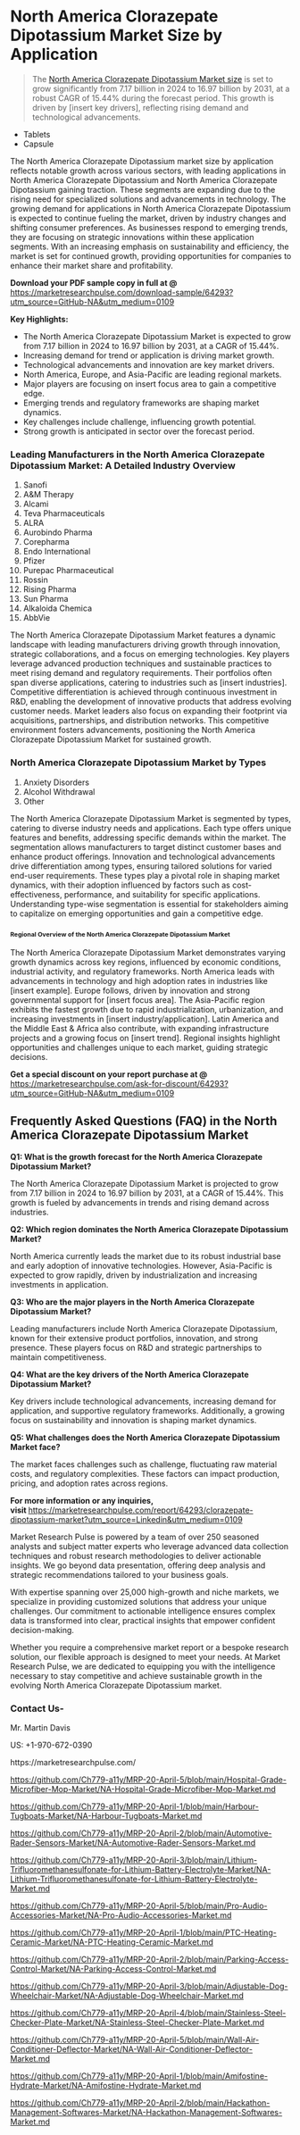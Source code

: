 <h1>North America Clorazepate Dipotassium Market&nbsp;Size by Application</h1><blockquote><p>The <a href="https://marketresearchpulse.com/download-sample/64293?utm_source=GitHub-NA&amp;utm_medium=0109">North America Clorazepate Dipotassium Market size</a> is set to grow significantly from 7.17 billion in 2024 to 16.97 billion by 2031, at a robust CAGR of 15.44% during the forecast period. This growth is driven by [insert key drivers], reflecting rising demand and technological advancements.</p></blockquote><ul><li>Tablets<li> Capsule</li></ul><p>The North America Clorazepate Dipotassium market size by application reflects notable growth across various sectors, with leading applications in North America Clorazepate Dipotassium and North America Clorazepate Dipotassium gaining traction. These segments are expanding due to the rising need for specialized solutions and advancements in technology. The growing demand for applications in North America Clorazepate Dipotassium is expected to continue fueling the market, driven by industry changes and shifting consumer preferences. As businesses respond to emerging trends, they are focusing on strategic innovations within these application segments. With an increasing emphasis on sustainability and efficiency, the market is set for continued growth, providing opportunities for companies to enhance their market share and profitability.</p><p><strong>Download your PDF sample copy in full at @ </strong><a href="https://marketresearchpulse.com/download-sample/64293?utm_source=GitHub-NA&amp;utm_medium=0109">https://marketresearchpulse.com/download-sample/64293?utm_source=GitHub-NA&amp;utm_medium=0109</a></p><p><strong>Key Highlights: </strong></p><ul><li>The North America Clorazepate Dipotassium Market is expected to grow from 7.17 billion in 2024 to 16.97 billion by 2031, at a CAGR of 15.44%.</li><li>Increasing demand for trend or application is driving market growth.</li><li>Technological advancements and innovation are key market drivers.</li><li>North America, Europe, and Asia-Pacific are leading regional markets.</li><li>Major players are focusing on insert focus area to gain a competitive edge.</li><li>Emerging trends and regulatory frameworks are shaping market dynamics.</li><li>Key challenges include challenge, influencing growth potential.</li><li>Strong growth is anticipated in sector over the forecast period.</li></ul><h3>Leading Manufacturers in the North America Clorazepate Dipotassium Market: A Detailed Industry Overview</h3><ol><li>Sanofi</li><li>A&M Therapy</li><li>Alcami</li><li>Teva Pharmaceuticals</li><li>ALRA</li><li>Aurobindo Pharma</li><li>Corepharma</li><li>Endo International</li><li>Pfizer</li><li>Purepac Pharmaceutical</li><li>Rossin</li><li>Rising Pharma</li><li>Sun Pharma</li><li>Alkaloida Chemica</li><li>AbbVie</li></ol><div class="flex max-w-full flex-col flex-grow"><div class="min-h-8 text-message flex w-full flex-col items-end gap-2 whitespace-normal break-words [.text-message+&amp;]:mt-5" dir="auto" data-message-author-role="assistant" data-message-id="fd8432e4-4910-450d-b182-61b7bfb0a01f" data-message-model-slug="gpt-4o"><div class="flex w-full flex-col gap-1 empty:hidden first:pt-[3px]"><div class="markdown prose w-full break-words dark:prose-invert light"><p>The North America Clorazepate Dipotassium Market features a dynamic landscape with leading manufacturers driving growth through innovation, strategic collaborations, and a focus on emerging technologies. Key players leverage advanced production techniques and sustainable practices to meet rising demand and regulatory requirements. Their portfolios often span diverse applications, catering to industries such as [insert industries]. Competitive differentiation is achieved through continuous investment in R&amp;D, enabling the development of innovative products that address evolving customer needs. Market leaders also focus on expanding their footprint via acquisitions, partnerships, and distribution networks. This competitive environment fosters advancements, positioning the North America Clorazepate Dipotassium Market for sustained growth.</p></div></div></div></div><h3>North America Clorazepate Dipotassium Market by Types</h3><ol><li>Anxiety Disorders<li> Alcohol Withdrawal<li> Other</li></ol><div class="flex max-w-full flex-col flex-grow"><div class="min-h-8 text-message flex w-full flex-col items-end gap-2 whitespace-normal break-words [.text-message+&amp;]:mt-5" dir="auto" data-message-author-role="assistant" data-message-id="084470be-0bb7-4664-bddf-5156b4f41249" data-message-model-slug="gpt-4o-mini"><div class="flex w-full flex-col gap-1 empty:hidden first:pt-[3px]"><div class="markdown prose w-full break-words dark:prose-invert light"><p>The North America Clorazepate Dipotassium Market is segmented by types, catering to diverse industry needs and applications. Each type offers unique features and benefits, addressing specific demands within the market. The segmentation allows manufacturers to target distinct customer bases and enhance product offerings. Innovation and technological advancements drive differentiation among types, ensuring tailored solutions for varied end-user requirements. These types play a pivotal role in shaping market dynamics, with their adoption influenced by factors such as cost-effectiveness, performance, and suitability for specific applications. Understanding type-wise segmentation is essential for stakeholders aiming to capitalize on emerging opportunities and gain a competitive edge.</p></div></div></div></div><h3><span style="font-size: 11px;">Regional Overview of the North America Clorazepate Dipotassium Market</span></h3><div class="flex max-w-full flex-col flex-grow"><div class="min-h-8 text-message flex w-full flex-col items-end gap-2 whitespace-normal break-words [.text-message+&amp;]:mt-5" dir="auto" data-message-author-role="assistant" data-message-id="e9038762-ce64-4e30-91c9-9bd413514231" data-message-model-slug="gpt-4o-mini"><div class="flex w-full flex-col gap-1 empty:hidden first:pt-[3px]"><div class="markdown prose w-full break-words dark:prose-invert light"><p>The North America Clorazepate Dipotassium Market demonstrates varying growth dynamics across key regions, influenced by economic conditions, industrial activity, and regulatory frameworks. North America leads with advancements in technology and high adoption rates in industries like [insert example]. Europe follows, driven by innovation and strong governmental support for [insert focus area]. The Asia-Pacific region exhibits the fastest growth due to rapid industrialization, urbanization, and increasing investments in [insert industry/application]. Latin America and the Middle East &amp; Africa also contribute, with expanding infrastructure projects and a growing focus on [insert trend]. Regional insights highlight opportunities and challenges unique to each market, guiding strategic decisions.</p></div></div></div></div><p><strong>Get a special discount on your report purchase at @ </strong><a href="https://marketresearchpulse.com/ask-for-discount/64293?utm_source=GitHub-NA&amp;utm_medium=0109">https://marketresearchpulse.com/ask-for-discount/64293?utm_source=GitHub-NA&amp;utm_medium=0109</a></p><h2>Frequently Asked Questions (FAQ) in the North America Clorazepate Dipotassium Market</h2><p><strong>Q1: What is the growth forecast for the North America Clorazepate Dipotassium Market?</strong></p><p>The North America Clorazepate Dipotassium Market is projected to grow from 7.17 billion in 2024 to 16.97 billion by 2031, at a CAGR of 15.44%. This growth is fueled by advancements in trends and rising demand across industries.</p><p><strong>Q2: Which region dominates the North America Clorazepate Dipotassium Market?</strong></p><p>North America currently leads the market due to its robust industrial base and early adoption of innovative technologies. However, Asia-Pacific is expected to grow rapidly, driven by industrialization and increasing investments in application.</p><p><strong>Q3: Who are the major players in the North America Clorazepate Dipotassium Market?</strong></p><p>Leading manufacturers include North America Clorazepate Dipotassium, known for their extensive product portfolios, innovation, and strong presence. These players focus on R&amp;D and strategic partnerships to maintain competitiveness.</p><p><strong>Q4: What are the key drivers of the North America Clorazepate Dipotassium Market?</strong></p><p>Key drivers include technological advancements, increasing demand for application, and supportive regulatory frameworks. Additionally, a growing focus on sustainability and innovation is shaping market dynamics.</p><p><strong>Q5: What challenges does the North America Clorazepate Dipotassium Market face?</strong></p><p>The market faces challenges such as challenge, fluctuating raw material costs, and regulatory complexities. These factors can impact production, pricing, and adoption rates across regions.</p><p><strong>For more information or any inquiries, visit&nbsp;</strong><a href="https://marketresearchpulse.com/report/64293/clorazepate-dipotassium-market?utm_source=Linkedin&utm_medium=0109">https://marketresearchpulse.com/report/64293/clorazepate-dipotassium-market?utm_source=Linkedin&utm_medium=0109</a></p><p>Market Research Pulse is powered by a team of over 250 seasoned analysts and subject matter experts who leverage advanced data collection techniques and robust research methodologies to deliver actionable insights. We go beyond data presentation, offering deep analysis and strategic recommendations tailored to your business goals.</p><p>With expertise spanning over 25,000 high-growth and niche markets, we specialize in providing customized solutions that address your unique challenges. Our commitment to actionable intelligence ensures complex data is transformed into clear, practical insights that empower confident decision-making.</p><p>Whether you require a comprehensive market report or a bespoke research solution, our flexible approach is designed to meet your needs. At Market Research Pulse, we are dedicated to equipping you with the intelligence necessary to stay competitive and achieve sustainable growth in the evolving North America Clorazepate Dipotassium market.</p><h3><strong>Contact Us-</strong></h3><p>Mr. Martin Davis</p><p>US: +1-970-672-0390</p><p>https://marketresearchpulse.com/</p><p><a href="https://github.com/Ch779-a11y/MRP-20-April-5/blob/main/Hospital-Grade-Microfiber-Mop-Market/NA-Hospital-Grade-Microfiber-Mop-Market.md">https://github.com/Ch779-a11y/MRP-20-April-5/blob/main/Hospital-Grade-Microfiber-Mop-Market/NA-Hospital-Grade-Microfiber-Mop-Market.md</a></p><p><a href="https://github.com/Ch779-a11y/MRP-20-April-1/blob/main/Harbour-Tugboats-Market/NA-Harbour-Tugboats-Market.md">https://github.com/Ch779-a11y/MRP-20-April-1/blob/main/Harbour-Tugboats-Market/NA-Harbour-Tugboats-Market.md</a></p><p><a href="https://github.com/Ch779-a11y/MRP-20-April-2/blob/main/Automotive-Rader-Sensors-Market/NA-Automotive-Rader-Sensors-Market.md">https://github.com/Ch779-a11y/MRP-20-April-2/blob/main/Automotive-Rader-Sensors-Market/NA-Automotive-Rader-Sensors-Market.md</a></p><p><a href="https://github.com/Ch779-a11y/MRP-20-April-3/blob/main/Lithium-Trifluoromethanesulfonate-for-Lithium-Battery-Electrolyte-Market/NA-Lithium-Trifluoromethanesulfonate-for-Lithium-Battery-Electrolyte-Market.md">https://github.com/Ch779-a11y/MRP-20-April-3/blob/main/Lithium-Trifluoromethanesulfonate-for-Lithium-Battery-Electrolyte-Market/NA-Lithium-Trifluoromethanesulfonate-for-Lithium-Battery-Electrolyte-Market.md</a></p><p><a href="https://github.com/Ch779-a11y/MRP-20-April-5/blob/main/Pro-Audio-Accessories-Market/NA-Pro-Audio-Accessories-Market.md">https://github.com/Ch779-a11y/MRP-20-April-5/blob/main/Pro-Audio-Accessories-Market/NA-Pro-Audio-Accessories-Market.md</a></p><p><a href="https://github.com/Ch779-a11y/MRP-20-April-1/blob/main/PTC-Heating-Ceramic-Market/NA-PTC-Heating-Ceramic-Market.md">https://github.com/Ch779-a11y/MRP-20-April-1/blob/main/PTC-Heating-Ceramic-Market/NA-PTC-Heating-Ceramic-Market.md</a></p><p><a href="https://github.com/Ch779-a11y/MRP-20-April-2/blob/main/Parking-Access-Control-Market/NA-Parking-Access-Control-Market.md">https://github.com/Ch779-a11y/MRP-20-April-2/blob/main/Parking-Access-Control-Market/NA-Parking-Access-Control-Market.md</a></p><p><a href="https://github.com/Ch779-a11y/MRP-20-April-3/blob/main/Adjustable-Dog-Wheelchair-Market/NA-Adjustable-Dog-Wheelchair-Market.md">https://github.com/Ch779-a11y/MRP-20-April-3/blob/main/Adjustable-Dog-Wheelchair-Market/NA-Adjustable-Dog-Wheelchair-Market.md</a></p><p><a href="https://github.com/Ch779-a11y/MRP-20-April-4/blob/main/Stainless-Steel-Checker-Plate-Market/NA-Stainless-Steel-Checker-Plate-Market.md">https://github.com/Ch779-a11y/MRP-20-April-4/blob/main/Stainless-Steel-Checker-Plate-Market/NA-Stainless-Steel-Checker-Plate-Market.md</a></p><p><a href="https://github.com/Ch779-a11y/MRP-20-April-5/blob/main/Wall-Air-Conditioner-Deflector-Market/NA-Wall-Air-Conditioner-Deflector-Market.md">https://github.com/Ch779-a11y/MRP-20-April-5/blob/main/Wall-Air-Conditioner-Deflector-Market/NA-Wall-Air-Conditioner-Deflector-Market.md</a></p><p><a href="https://github.com/Ch779-a11y/MRP-20-April-1/blob/main/Amifostine-Hydrate-Market/NA-Amifostine-Hydrate-Market.md">https://github.com/Ch779-a11y/MRP-20-April-1/blob/main/Amifostine-Hydrate-Market/NA-Amifostine-Hydrate-Market.md</a></p><p><a href="https://github.com/Ch779-a11y/MRP-20-April-2/blob/main/Hackathon-Management-Softwares-Market/NA-Hackathon-Management-Softwares-Market.md">https://github.com/Ch779-a11y/MRP-20-April-2/blob/main/Hackathon-Management-Softwares-Market/NA-Hackathon-Management-Softwares-Market.md</a></p>
